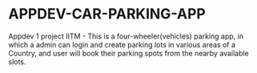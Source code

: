 # APPDEV-CAR-PARKING-APP
Appdev 1 project IITM - This is a four-wheeler(vehicles) parking app, in which a admin can login and create parking lots in various areas of a Country, and user will book their parking spots from the nearby available slots. 
